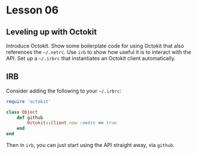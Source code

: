 # Lesson 06

## Leveling up with Octokit
Introduce Octokit. Show some boilerplate code for using Octokit that also references the `~/.netrc`. Use `irb` to show how useful it is to interact with the API. Set up a `~/.irbrc` that instantiates an Octokit client automatically.


## IRB
Consider adding the following to your `~/.irbrc`:

```ruby
require 'octokit'

class Object
    def github
        Octokit::Client.new :netrc => true
    end
end
```

Then in `irb`, you can just start using the API straight away, via `github`.
